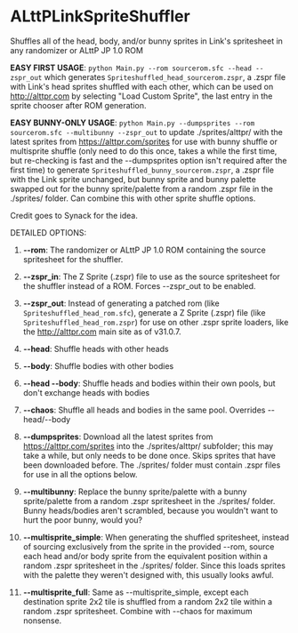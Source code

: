 # ALttPLinkSpriteShuffler

Shuffles all of the head, body, and/or bunny sprites in Link's spritesheet in
any randomizer or ALttP JP 1.0 ROM

**EASY FIRST USAGE**:
`python Main.py --rom sourcerom.sfc --head --zspr_out` which generates
`Spriteshuffled_head_sourcerom.zspr`, a .zspr file with Link's head sprites
shuffled with each other, which can be used on http://alttpr.com by selecting
"Load Custom Sprite", the last entry in the sprite chooser after ROM
generation.

**EASY BUNNY-ONLY USAGE**:
`python Main.py --dumpsprites --rom sourcerom.sfc --multibunny --zspr_out`
to update ./sprites/alttpr/ with the latest sprites from
https://alttpr.com/sprites for use with bunny shuffle or multisprite shuffle
(only need to do this once, takes a while the first time, but re-checking
is fast and the --dumpsprites option isn't required after the first time)
to generate `Spriteshuffled_bunny_sourcerom.zspr`, a .zspr
file with the Link sprite unchanged, but bunny sprite and bunny palette
swapped out for the bunny sprite/palette from a random .zspr file in the
./sprites/ folder.  Can combine this with other sprite shuffle options.

Credit goes to Synack for the idea.

DETAILED OPTIONS:

1) **--rom**: The randomizer or ALttP JP 1.0 ROM containing the source
   spritesheet for the shuffler.

2) **--zspr_in**: The Z Sprite (.zspr) file to use as the source spritesheet
   for the shuffler instead of a ROM.  Forces --zspr_out to be enabled.

3) **--zspr_out**: Instead of generating a patched rom (like
   `Spriteshuffled_head_rom.sfc`), generate a Z Sprite (.zspr) file (like
   `Spriteshuffled_head_rom.zspr`) for use on other .zspr sprite loaders,
   like the http://alttpr.com main site as of v31.0.7.

4) **--head**: Shuffle heads with other heads

5) **--body**: Shuffle bodies with other bodies

6) **--head --body**: Shuffle heads and bodies within their own pools, but
   don't exchange heads with bodies

7) **--chaos**: Shuffle all heads and bodies in the same pool.  Overrides
   --head/--body

8) **--dumpsprites**: Download all the latest sprites from
   https://alttpr.com/sprites into the ./sprites/alttpr/ subfolder; this may
   take a while, but only needs to be done once.  Skips sprites that have
   been downloaded before.  The ./sprites/ folder must contain .zspr files
   for use in all the options below.

9) **--multibunny**: Replace the bunny sprite/palette with a bunny
   sprite/palette from a random .zspr spritesheet in the ./sprites/ folder.
   Bunny heads/bodies aren't scrambled, because you wouldn't want to hurt
   the poor bunny, would you?

10) **--multisprite_simple**: When generating the shuffled spritesheet,
    instead of sourcing exclusively from the sprite in the provided --rom,
    source each head and/or body sprite from the equivalent position within
    a random .zspr spritesheet in the ./sprites/ folder.  Since this loads
    sprites with the palette they weren't designed with, this usually looks
    awful.

11) **--multisprite_full**: Same as --multisprite_simple, except each
    destination sprite 2x2 tile is shuffled from a random 2x2 tile within a
    random .zspr spritesheet.  Combine with --chaos for maximum nonsense.

